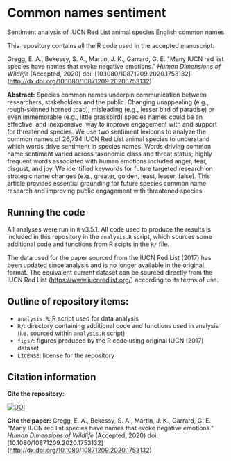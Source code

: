 # Common names sentiment
Sentiment analysis of IUCN Red List animal species English common names

This repository contains all the R code used in the accepted manuscript:

Gregg, E. A., Bekessy, S. A., Martin, J. K., Garrard, G. E. "Many IUCN red list species have names that evoke negative emotions." *Human Dimensions of Wildlife* (Accepted, 2020) doi: [10.1080/10871209.2020.1753132]
(http://dx.doi.org/10.1080/10871209.2020.1753132)

**Abstract:** Species common names underpin communication between researchers, stakeholders and the public. Changing unappealing (e.g., rough-skinned horned toad), misleading (e.g., lesser bird of paradise) or even immemorable (e.g., little grassbird) species names could be an effective, and inexpensive, way to improve engagement with and support for threatened species. We use two sentiment lexicons to analyze the common names of 26,794 IUCN Red List animal species to understand which words drive sentiment in species names. Words driving common name sentiment varied across taxonomic class and threat status; highly frequent words associated with human emotions included anger, fear, disgust, and joy. We identified keywords for future targeted research on strategic name changes (e.g., greater, golden, least, lesser, false). This article provides essential grounding for future species common name research and improving public engagement with threatened species.

## Running the code

All analyses were run in `R` v3.5.1. All code used to produce the results is included in this repository in the `analysis.R` script, which sources some additional code and functions from R scipts in the `R/` file.

The data used for the paper sourced from the IUCN Red List (2017) has been updated since analysis and is no longer available in the original format. The equivalent current dataset can be sourced directly from the IUCN Red List (https://www.iucnredlist.org/) according to its terms of use.

## Outline of repository items:

- `analysis.R`: R script used for data analysis
- `R/`: directory containing additional code and functions used in analysis (i.e. sourced within `analysis.R` script)
- `figs/`: figures produced by the R code using original IUCN (2017) dataset
- `LICENSE`: license for the repository

## Citation information

**Cite the repository:**

<a href="https://zenodo.org/badge/latestdoi/255236230"><img src="https://zenodo.org/badge/255236230.svg" alt="DOI"></a>

**Cite the paper:**
Gregg, E. A., Bekessy, S. A., Martin, J. K., Garrard, G. E. "Many IUCN red list species have names that evoke negative emotions." *Human Dimensions of Wildlife* (Accepted, 2020) doi: [10.1080/10871209.2020.1753132]
(http://dx.doi.org/10.1080/10871209.2020.1753132)

